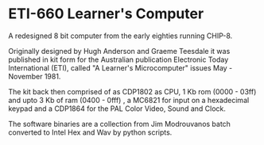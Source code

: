 # ETI-660 Learner's Computer
A redesigned 8 bit computer from the early eighties running CHIP-8.

Originally designed by Hugh Anderson and Graeme Teesdale it was published in kit form for the Australian publication Electronic Today International (ETI), called "A Learner's Microcomputer" issues May - November 1981.

The kit back then comprised of as CDP1802 as CPU, 1 Kb rom (0000 - 03ff) and upto 3 Kb of ram (0400 - 0fff) , a MC6821 for input on a hexadecimal keypad and a CDP1864 for the PAL Color Video, Sound and Clock.

The software binaries are a collection from Jim Modrouvanos batch converted to Intel Hex and Wav by python scripts.

